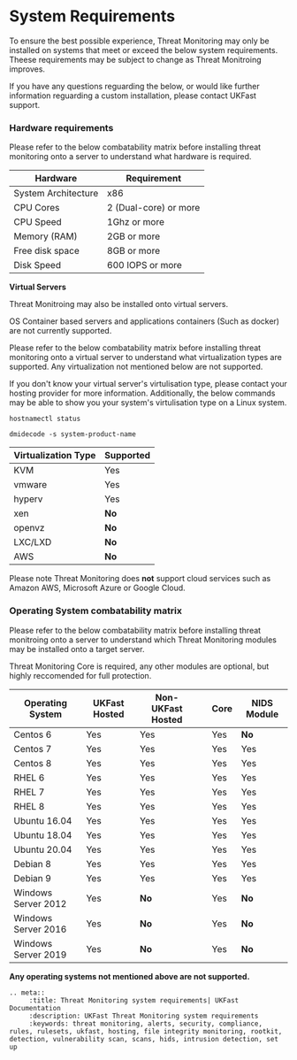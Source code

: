 # System Requirements

To ensure the best possible experience, Threat Monitoring may only be installed on systems that meet or exceed the below system requirements. Theese requirements may be subject to change as Threat Monitroing improves.

If you have any questions reguarding the below, or would like further information reguarding a custom installation, please contact UKFast support.

### Hardware requirements

Please refer to the below combatability matrix before installing threat monitoring onto a server to understand what hardware is required.

| Hardware | Requirement |
|------|------|
| System Architecture | x86 |
| CPU Cores | 2 (Dual-core) or more |
| CPU Speed | 1Ghz or more |
| Memory (RAM) | 2GB or more |
| Free disk space | 8GB or more |
| Disk Speed | 600 IOPS or more |

**Virtual Servers**

Threat Monitroing may also be installed onto virtual servers. 

OS Container based servers and applications containers (Such as docker) are not currently supported. 

Please refer to the below combatability matrix before installing threat monitoring onto a virtual server to understand what virtualization types are supported. Any virtualization not mentioned below are not supported.

If you don't know your virtual server's virtulisation type, please contact your hosting provider for more information. Additionally, the below commands may be able to show you your system's virtulisation type on a Linux system.

`hostnamectl status`

`dmidecode -s system-product-name`

| Virtualization Type | Supported |
|------|------|
| KVM | Yes |
| vmware | Yes |
| hyperv | Yes |
| xen | **No** |
| openvz | **No** |
| LXC/LXD | **No** |
| AWS | **No** |

Please note Threat Monitoring does **not** support cloud services such as Amazon AWS, Microsoft Azure or Google Cloud.

### Operating System combatability matrix

Please refer to the below combatability matrix before installing threat monitroing onto a server to understand which Threat Monitoring modules may be installed onto a target server. 

Threat Monitoring Core is required, any other modules are optional, but highly reccomended for full protection.

| Operating System    | UKFast Hosted | Non-UKFast Hosted |      | Core | NIDS Module | 
|---------------------|---------------|-------------------|------|------|-------------|
| Centos 6            | Yes           | Yes               |      | Yes  | **No**      |
| Centos 7            | Yes           | Yes               |      | Yes  | Yes         |
| Centos 8            | Yes           | Yes               |      | Yes  | Yes         |
| RHEL 6              | Yes           | Yes               |      | Yes  | Yes         |
| RHEL 7              | Yes           | Yes               |      | Yes  | Yes         |
| RHEL 8              | Yes           | Yes               |      | Yes  | Yes         |
| Ubuntu 16.04        | Yes           | Yes               |      | Yes  | Yes         |
| Ubuntu 18.04        | Yes           | Yes               |      | Yes  | Yes         |
| Ubuntu 20.04        | Yes           | Yes               |      | Yes  | Yes         |
| Debian 8            | Yes           | Yes               |      | Yes  | Yes         |
| Debian 9            | Yes           | Yes               |      | Yes  | Yes         |
| Windows Server 2012 | Yes           | **No**            |      | Yes  | **No**      |
| Windows Server 2016 | Yes           | **No**            |      | Yes  | **No**      |
| Windows Server 2019 | Yes           | **No**            |      | Yes  | **No**      | 

**Any operating systems not mentioned above are not supported.**


```eval_rst
.. meta::
     :title: Threat Monitoring system requirements| UKFast Documentation
     :description: UKFast Threat Monitoring system requirements
     :keywords: threat monitoring, alerts, security, compliance, rules, rulesets, ukfast, hosting, file integrity monitoring, rootkit, detection, vulnerability scan, scans, hids, intrusion detection, set up
